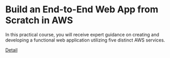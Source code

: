 # Build an End-to-End Web App from Scratch in AWS

In this practical course, you will receive expert guidance on creating and developing a functional web application utilizing five distinct AWS services. 

[Detail](https://eduitfree.com/courses/build-an-end-to-end-web-app-from-scratch-in-aws)